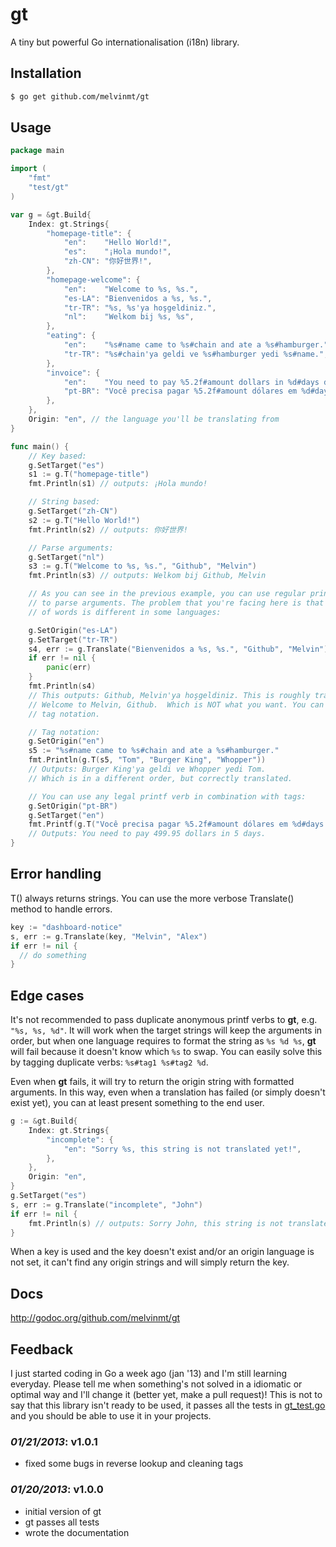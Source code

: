 # gt 

A tiny but powerful Go internationalisation (i18n) library.

## Installation

```sh
$ go get github.com/melvinmt/gt
```

## Usage
```go
package main

import (
    "fmt"
    "test/gt"
)

var g = &gt.Build{
    Index: gt.Strings{
        "homepage-title": {
            "en":    "Hello World!",
            "es":    "¡Hola mundo!",
            "zh-CN": "你好世界!",
        },
        "homepage-welcome": {
            "en":    "Welcome to %s, %s.",
            "es-LA": "Bienvenidos a %s, %s.",
            "tr-TR": "%s, %s'ya hoşgeldiniz.",
            "nl":    "Welkom bij %s, %s",
        },
        "eating": {
            "en":    "%s#name came to %s#chain and ate a %s#hamburger.",
            "tr-TR": "%s#chain'ya geldi ve %s#hamburger yedi %s#name.",
        },
        "invoice": {
            "en":    "You need to pay %5.2f#amount dollars in %d#days days.",
            "pt-BR": "Você precisa pagar %5.2f#amount dólares em %d#days dias.",
        },
    },
    Origin: "en", // the language you'll be translating from
}

func main() {
    // Key based:
    g.SetTarget("es")
    s1 := g.T("homepage-title")
    fmt.Println(s1) // outputs: ¡Hola mundo!

    // String based:
    g.SetTarget("zh-CN")
    s2 := g.T("Hello World!")
    fmt.Println(s2) // outputs: 你好世界!

    // Parse arguments:
    g.SetTarget("nl")
    s3 := g.T("Welcome to %s, %s.", "Github", "Melvin")
    fmt.Println(s3) // outputs: Welkom bij Github, Melvin

    // As you can see in the previous example, you can use regular printf verbs
    // to parse arguments. The problem that you're facing here is that the order
    // of words is different in some languages:

    g.SetOrigin("es-LA")
    g.SetTarget("tr-TR")
    s4, err := g.Translate("Bienvenidos a %s, %s.", "Github", "Melvin")
    if err != nil {
        panic(err)
    }
    fmt.Println(s4)
    // This outputs: Github, Melvin'ya hoşgeldiniz. This is roughly translated as:
    // Welcome to Melvin, Github.  Which is NOT what you want. You can solve this with
    // tag notation.

    // Tag notation:
    g.SetOrigin("en")
    s5 := "%s#name came to %s#chain and ate a %s#hamburger."
    fmt.Println(g.T(s5, "Tom", "Burger King", "Whopper"))
    // Outputs: Burger King'ya geldi ve Whopper yedi Tom.
    // Which is in a different order, but correctly translated.

    // You can use any legal printf verb in combination with tags:
    g.SetOrigin("pt-BR")
    g.SetTarget("en")
    fmt.Printf(g.T("Você precisa pagar %5.2f#amount dólares em %d#days dias."), 499.95, 5)
    // Outputs: You need to pay 499.95 dollars in 5 days.
}
```

## Error handling

T() always returns strings. You can use the more verbose Translate() method to handle errors.

```go
key := "dashboard-notice"
s, err := g.Translate(key, "Melvin", "Alex")
if err != nil {
  // do something
}
```

## Edge cases

It's not recommended to pass duplicate anonymous printf verbs to **gt**, e.g. `"%s, %s, %d"`. It will work when the target strings will keep the arguments in order, but when one language requires to format the string as `%s %d %s`, **gt** will fail because it doesn't know which `%s` to swap. You can easily solve this by tagging duplicate verbs: `%s#tag1 %s#tag2 %d`.

Even when **gt** fails, it will try to return the origin string with formatted arguments. In this way, even when a translation has failed (or simply doesn't exist yet), you can at least present something to the end user.

```go
g := &gt.Build{
    Index: gt.Strings{
        "incomplete": {
            "en": "Sorry %s, this string is not translated yet!",
        },
    },
    Origin: "en",
}
g.SetTarget("es")
s, err := g.Translate("incomplete", "John")
if err != nil {
    fmt.Println(s) // outputs: Sorry John, this string is not translated yet!
}
```
When a key is used and the key doesn't exist and/or an origin language is not set, it can't find any origin strings and will simply return the key.
## Docs

http://godoc.org/github.com/melvinmt/gt

## Feedback

I just started coding in Go a week ago (jan '13) and I'm still learning everyday. Please tell me when something's not solved in a idiomatic or optimal way and I'll change it (better yet, make a pull request)! This is not to say that this library isn't ready to be used, it passes all the tests in [gt_test.go](https://github.com/melvinmt/gt/blob/master/gt_test.go) and you should be able to use it in your projects.

### *01/21/2013*: v1.0.1

- fixed some bugs in reverse lookup and cleaning tags

### *01/20/2013*: v1.0.0

- initial version of gt
- gt passes all tests 
- wrote the documentation
